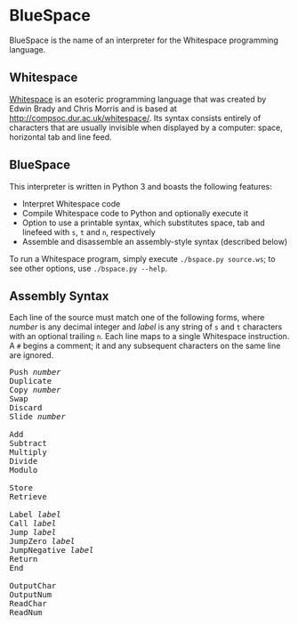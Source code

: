 # BlueSpace
BlueSpace is the name of an interpreter for the Whitespace programming language.

## Whitespace
[Whitespace](https://en.wikipedia.org/wiki/Whitespace_%28programming_language%29) is an esoteric programming language that was created by Edwin Brady and Chris Morris and is based at http://compsoc.dur.ac.uk/whitespace/. Its syntax consists entirely of characters that are usually invisible when displayed by a computer: space, horizontal tab and line feed.

## BlueSpace
This interpreter is written in Python 3 and boasts the following features:
* Interpret Whitespace code
* Compile Whitespace code to Python and optionally execute it
* Option to use a printable syntax, which substitutes space, tab and linefeed with `s`, `t` and `n`, respectively
* Assemble and disassemble an assembly-style syntax (described below)

To run a Whitespace program, simply execute `./bspace.py source.ws`; to see other options, use `./bspace.py --help`.

## Assembly Syntax
Each line of the source must match one of the following forms, where *number* is any decimal integer and *label* is any string of `s` and `t` characters with an optional trailing `n`. Each line maps to a single Whitespace instruction. A `#` begins a comment; it and any subsequent characters on the same line are ignored.

<pre>
Push <i>number</i>
Duplicate
Copy <i>number</i>
Swap
Discard
Slide <i>number</i>

Add
Subtract
Multiply
Divide
Modulo

Store
Retrieve

Label <i>label</i>
Call <i>label</i>
Jump <i>label</i>
JumpZero <i>label</i>
JumpNegative <i>label</i>
Return
End

OutputChar
OutputNum
ReadChar
ReadNum
</pre>
